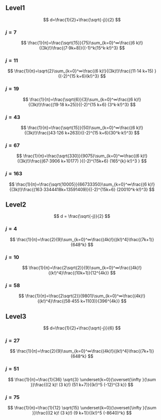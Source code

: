 


## Level1

$$
d=\frac{1}{2}+\frac{\sqrt{-j}}{2}
$$

### $j=7$

$$
\frac{1}{π}=\frac{\sqrt{15}}{75}\sum_{k=0}^∞\frac{(6 k)!}{(3k)!}\frac{(7⋅9k+8)}{(-1)^k(15^k⋅k!)^3}
$$

### $j=11$

$$
\frac{1}{π}=\sqrt{2}\sum_{k=0}^∞\frac{(6 k)!}{(3k)!}\frac{(11⋅14 k+15) }{(-2)^{15 k+6}(k!)^3}
$$

### $j=19$

$$
\frac{1}{π}=\frac{\sqrt{6}}{3}\sum_{k=0}^∞\frac{(6 k)!}{(3k)!}\frac{(19⋅18 k+25)}{(-2)^{15 k+6} (3^k⋅k!)^3}
$$


### $j=43$

$$
\frac{1}{π}=\frac{\sqrt{15}}{50}\sum_{k=0}^∞\frac{(6 k)!}{(3k)!}\frac{(43⋅126 k+263)}{(-2)^{15 k+6}(30^k⋅k!)^3}
$$

### $j=67$

$$
\frac{1}{π}=\frac{\sqrt{330}}{9075}\sum_{k=0}^∞\frac{(6 k)!}{(3k)!}\frac{(67⋅3906 k+10177) }{(-2)^{15k+6} (165^{k}⋅k!)^3 }
$$

### $j=163$

$$
\frac{1}{π}=\frac{\sqrt{10005}}{66733350}\sum_{k=0}^∞\frac{(6 k)!}{(3k)!}\frac{(163⋅3344418k+13591409)}{(-2)^{15k+6} (20010^k⋅k!)^3}
$$



## Level2

$$
d = \frac{\sqrt{-j}}{2}
$$



### $j=4$

$$
\frac{1}{π}=\frac{2}{9}\sum_{k=0}^∞\frac{(4k)!}{(k!)^4}\frac{(7k+1)}{648^k}
$$

### $j=10$

$$
\frac{1}{π}=\frac{2\sqrt{2}}{9}\sum_{k=0}^∞\frac{(4k)!}{(k!)^4}\frac{(10k+1)}{12^{4k}}
$$

### $j=58$

$$
\frac{1}{π}=\frac{2\sqrt{2}}{9801}\sum_{k=0}^∞\frac{(4k)!}{(k!)^4}\frac{(58⋅455 k+1103)}{396^{4k}}
$$

## Level3

$$
d=\frac{1}{2}+\frac{\sqrt{-j}}{6}
$$

### $j=27$

$$
\frac{1}{π}=\frac{2}{9}\sum_{k=0}^∞\frac{(4k)!}{(k!)^4}\frac{(7k+1)}{648^k}
$$


### $j=51$

$$
\frac{1}{π}=\frac{1}{36} \sqrt{3} \underset{k=0}{\overset{\infty }{\sum }}\frac{((2 k)! (3 k)!) (51 k+7)}{(k!)^5 (-12)^{3 k}}
$$

### $j=75$

$$
\frac{1}{π}=\frac{1}{12} \sqrt{15} \underset{k=0}{\overset{\infty }{\sum }}\frac{((2 k)! (3 k)!) (9 k+1)}{(k!)^5 (-8640)^k}
$$
